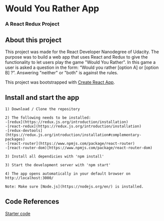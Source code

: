 # Would You Rather App

### A React Redux Project

## About this project

This project was made for the React Developer Nanodegree of Udacity. The purpose was to build a web app that uses React and Redux
to give the functionality to let users play the game "Would You Rather". In this game a user is asked a question in the 
form: “Would you rather [option A] or [option B] ?”. Answering "neither" or "both" is against the rules.

This project was bootstrapped with [Create React App](https://github.com/facebook/create-react-app).

## Install and start the app

    1) Download / Clone the repository
    
    2) The following needs to be installed:
	-[redux](https://redux.js.org/introduction/installation)
	-[react-redux](https://redux.js.org/introduction/installation)
	-[redux-devtools](https://redux.js.org/introduction/installation#complementary-packages)
	-[react-router](https://www.npmjs.com/package/react-router)
	-[react-router-dom)[https://www.npmjs.com/package/react-router-dom)

    3) Install all dependicies with 'npm install'

    3) Start the development server with 'npm start' 

    4) The app opens automatically in your default browser on http://localhost:3000/

    Note: Make sure [Node.js](https://nodejs.org/en/) is installed.

## Code References

[Starter code](https://github.com/udacity/reactnd-project-would-you-rather-starter)